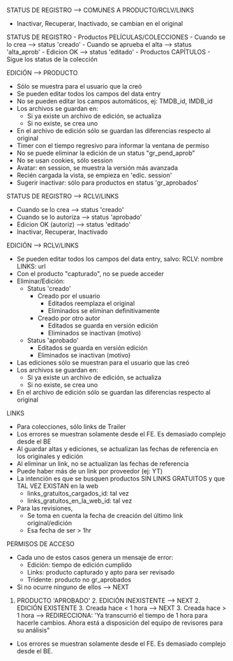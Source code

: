 STATUS DE REGISTRO --> COMUNES A PRODUCTO/RCLV/LINKS
- Inactivar, Recuperar, Inactivado, se cambian en el original

STATUS DE REGISTRO
	- Productos PELÍCULAS/COLECCIONES
		- Cuando se lo crea			--> status 'creado'
		- Cuando se aprueba el alta	--> status 'alta_aprob'
		- Edicion OK 				--> status 'editado'
	- Productos CAPÍTULOS
		- Sigue los status de la colección

EDICIÓN --> PRODUCTO
- Sólo se muestra para el usuario que la creó
- Se pueden editar todos los campos del data entry
- No se pueden editar los campos automáticos, ej: TMDB_id, IMDB_id
- Los archivos se guardan en:
	- Si ya existe un archivo de edición, se actualiza
	- Si no existe, se crea uno
- En el archivo de edición sólo se guardan las diferencias respecto al original
- Timer con el tiempo regresivo para informar la ventana de permiso
- No se puede eliminar la edición de un status "gr_pend_aprob"
- No se usan cookies, sólo session
- Avatar: en session, se muestra la versión más avanzada
- Recién cargada la vista, se empieza en 'edic. session'
- Sugerir inactivar: sólo para productos en status 'gr_aprobados'

STATUS DE REGISTRO --> RCLV/LINKS
- Cuando se lo crea				--> status 'creado'
- Cuando se lo autoriza			--> status 'aprobado'
- Edicion OK (autoriz)			--> status 'editado'
- Inactivar, Recuperar, Inactivado

EDICIÓN --> RCLV/LINKS
- Se pueden editar todos los campos del data entry, salvo:
	RCLV: nombre
	LINKS: url
- Con el producto "capturado", no se puede acceder
- Eliminar/Edición:
	- Status 'creado'
		- Creado por el usuario
			- Editados reemplaza el original
			- Eliminados se eliminan definitivamente
		- Creado por otro autor
			- Editados se guarda en versión edición
			- Eliminados se inactivan (motivo)
	- Status 'aprobado'
		- Editados se guarda en versión edición
		- Eliminados se inactivan (motivo)
- Las ediciones sólo se muestran para el usuario que las creó
- Los archivos se guardan en:
	- Si ya existe un archivo de edición, se actualiza
	- Si no existe, se crea uno
- En el archivo de edición sólo se guardan las diferencias respecto al original

LINKS
- Para colecciones, sólo links de Trailer
- Los errores se muestran solamente desde el FE. Es demasiado complejo desde el BE
- Al guardar altas y ediciones, se actualizan las fechas de referencia en los originales y edición
- Al eliminar un link, no se actualizan las fechas de referencia
- Puede haber más de un link por proveedor (ej: YT)
- La intención es que se busquen productos SIN LINKS GRATUITOS y que TAL VEZ EXISTAN en la web
	- links_gratuitos_cargados_id: tal vez
	- links_gratuitos_en_la_web_id: tal vez
- Para las revisiones, 
	- Se toma en cuenta la fecha de creación del último link original/edición
	- Esa fecha de ser > 1hr

PERMISOS DE ACCESO
- Cada uno de estos casos genera un mensaje de error:
	- Edición: tiempo de edición cumplido
	- Links: producto capturado y apto para ser revisado
	- Tridente: producto no gr_aprobados
- Si no ocurre ninguno de ellos --> NEXT


1. PRODUCTO 'APROBADO'
	2. EDICIÓN INEXISTENTE
		--> NEXT
	2. EDICIÓN EXISTENTE
		3. Creada hace < 1 hora
			--> NEXT
		3. Creada hace > 1 hora
			--> REDIRECCIONA: 'Ya transcurrió el tiempo de 1 hora para hacerle cambios. Ahora está a disposición del equipo de revisores para su análisis"

- Los errores se muestran solamente desde el FE. Es demasiado complejo desde el BE.

